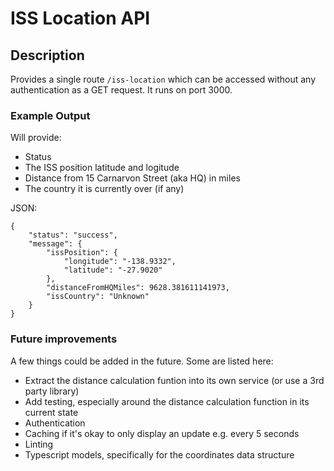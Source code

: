 # ISS Location API
## Description
Provides a single route `/iss-location` which can be accessed without any authentication as a GET request. It runs on port 3000.

### Example Output
Will provide:

- Status
- The ISS position latitude and logitude
- Distance from 15 Carnarvon Street (aka HQ) in miles
- The country it is currently over (if any)

JSON:

    {
        "status": "success",
        "message": {
            "issPosition": {
                "longitude": "-138.9332",
                "latitude": "-27.9020"
            },
            "distanceFromHQMiles": 9628.381611141973,
            "issCountry": "Unknown"
        }
    }

### Future improvements
A few things could be added in the future. Some are listed here:
- Extract the distance calculation funtion into its own service (or use a 3rd party library)
- Add testing, especially around the distance calculation function in its current state
- Authentication
- Caching if it's okay to only display an update e.g. every 5 seconds
- Linting
- Typescript models, specifically for the coordinates data structure